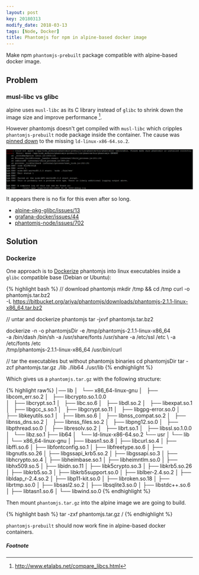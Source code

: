 ```yaml
---
layout: post
key: 20180313
modify_date: 2018-03-13
tags: [Node, Docker]
title: Phantomjs for npm in alpine-based docker image
---
```


Make npm `phantomjs-prebuilt` package compatible with alpine-based docker image.

<!--more-->
## Problem
### musl-libc vs glibc
alpine uses `musl-libc` as its C library instead of `glibc` to shrink down the image size and improve performance [^1].

However phantomjs doesn't get compiled with `musl-libc` which cripples `phantomjs-prebuilt` node package inside the container. The cause was [pinned down](https://github.com/sgerrand/alpine-pkg-glibc/issues/13#issuecomment-194111154) to the missing `ld-linux-x86-64.so.2`.


![phantomjs error](/assets/images/2018-03-13/phantomjs-error.png)

It appears there is no fix for this even after so long.
- [alpine-pkg-glibc/issues/13](https://github.com/sgerrand/alpine-pkg-glibc/issues/13)
- [grafana-docker/issues/44](https://github.com/grafana/grafana-docker/issues/44)
- [phantomjs-node/issues/702](https://github.com/amir20/phantomjs-node/issues/702)

## Solution
### Dockerize
One approach is to [Dockerize](https://github.com/larsks/dockerize) phantomjs into linux executables inside a `glibc` compatible base (Debian or Ubuntu):

{% highlight bash %}
// download phantomjs
mkdir /tmp && cd /tmp
curl -o phantomjs.tar.bz2 \
    -L https://bitbucket.org/ariya/phantomjs/downloads/phantomjs-2.1.1-linux-x86_64.tar.bz2

// untar and dockerize phantomjs
tar -jxvf phantomjs.tar.bz2

dockerize -n -o phantomjsDir -e /tmp/phantomjs-2.1.1-linux-x86_64  \
    -a /bin/dash /bin/sh -a /usr/share/fonts /usr/share -a /etc/ssl /etc  \ 
    -a /etc/fonts /etc \
    /tmp/phantomjs-2.1.1-linux-x86_64 /usr/bin/curl

// tar the executables but without phantomjs binaries
cd phantomjsDir
tar -zcf phantomjs.tar.gz ./lib ./lib64 ./usr/lib
{% endhighlight %}

Which gives us a `phantomjs.tar.gz` with the following structure:

{% highlight raw%}
│── lib
│   └── x86_64-linux-gnu
│       ├── libcom_err.so.2
│       ├── libcrypto.so.1.0.0  
│       ├── libcrypt.so.1
│       ├── libc.so.6
│       ├── libdl.so.2
│       ├── libexpat.so.1
│       ├── libgcc_s.so.1
│       ├── libgcrypt.so.11
│       ├── libgpg-error.so.0
│       ├── libkeyutils.so.1
│       ├── libm.so.6
│       ├── libnss_compat.so.2
│       ├── libnss_dns.so.2
│       ├── libnss_files.so.2
│       ├── libpng12.so.0
│       ├── libpthread.so.0
│       ├── libresolv.so.2
│       ├── librt.so.1
│       ├── libssl.so.1.0.0
│       └── libz.so.1
├── lib64
│   └── ld-linux-x86-64.so.2
└── usr
│   └── lib
│       └── x86_64-linux-gnu
│           ├── libasn1.so.8
│           ├── libcurl.so.4
│           ├── libffi.so.6
│           ├── libfontconfig.so.1
│           ├── libfreetype.so.6
│           ├── libgnutls.so.26
│           ├── libgssapi_krb5.so.2
│           ├── libgssapi.so.3
│           ├── libhcrypto.so.4
│           ├── libheimbase.so.1
│           ├── libheimntlm.so.0
│           ├── libhx509.so.5
│           ├── libidn.so.11
│           ├── libk5crypto.so.3
│           ├── libkrb5.so.26
│           ├── libkrb5.so.3
│           ├── libkrb5support.so.0
│           ├── liblber-2.4.so.2
│           ├── libldap_r-2.4.so.2
│           ├── libp11-kit.so.0
│           ├── libroken.so.18
│           ├── librtmp.so.0
│           ├── libsasl2.so.2
│           ├── libsqlite3.so.0
│           ├── libstdc++.so.6
│           ├── libtasn1.so.6
│           └── libwind.so.0
{% endhighlight %}


Then mount `phantomjs.tar.gz` into the alpine image we are going to build. 

{% highlight bash %}
tar -zxf phantomjs.tar.gz /
{% endhighlight %}


`phantomjs-prebuilt` should now work fine in alpine-based docker containers. 


##### Footnote

[^1]: http://www.etalabs.net/compare_libcs.html